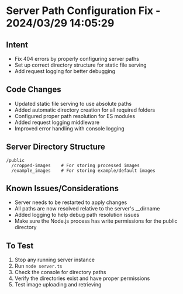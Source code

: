 # Server Path Configuration Fix - 2024/03/29 14:05:29

## Intent
- Fix 404 errors by properly configuring server paths
- Set up correct directory structure for static file serving
- Add request logging for better debugging

## Code Changes
- Updated static file serving to use absolute paths
- Added automatic directory creation for all required folders
- Configured proper path resolution for ES modules
- Added request logging middleware
- Improved error handling with console logging

## Server Directory Structure
```
/public
  /cropped-images    # For storing processed images
  /example_images    # For storing example/default images
```

## Known Issues/Considerations
- Server needs to be restarted to apply changes
- All paths are now resolved relative to the server's __dirname
- Added logging to help debug path resolution issues
- Make sure the Node.js process has write permissions for the public directory

## To Test
1. Stop any running server instance
2. Run `node server.ts`
3. Check the console for directory paths
4. Verify the directories exist and have proper permissions
5. Test image uploading and retrieving
